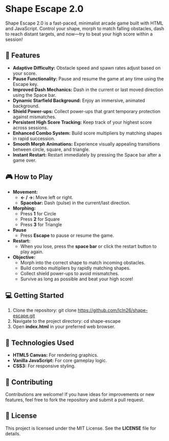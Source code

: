 # Shape Escape 2.0

Shape Escape 2.0 is a fast-paced, minimalist arcade game built with HTML and JavaScript. Control your shape, morph to match falling obstacles, dash to reach distant targets, and now—try to beat your high score within a session!

## 🚀 Features
- **Adaptive Difficulty:** Obstacle speed and spawn rates adjust based on your score.
- **Pause Functionality:** Pause and resume the game at any time using the Escape key.
- **Improved Dash Mechanics:** Dash in the current or last moved direction using the Space bar.
- **Dynamic Starfield Background:** Enjoy an immersive, animated background.
- **Shield Power-ups:** Collect power-ups that grant temporary protection against mismatches.
- **Persistent High Score Tracking:** Keep track of your highest score across sessions.
- **Enhanced Combo System:** Build score multipliers by matching shapes in rapid succession.
- **Smooth Morph Animations:** Experience visually appealing transitions between circle, square, and triangle.
- **Instant Restart:** Restart immediately by pressing the Space bar after a game over.

## 🎮 How to Play
- **Movement:**  
  - **← / →:** Move left or right.  
  - **Spacebar:** Dash (pulse) in the current/last direction.
- **Morphing:**  
  - Press **1** for Circle  
  - Press **2** for Square  
  - Press **3** for Triangle
- **Pause**
  - Press **Escape** to pause or resume the game.
- **Restart:**  
  - When you lose, press the **space bar** or click the restart button to play again.
- **Objective:**  
  - Morph into the correct shape to match incoming obstacles.
  - Build combo multipliers by rapidly matching shapes.
  - Collect shield power-ups to avoid mismatches.
  - Survive as long as possible and beat your high score!

## 💻 Getting Started
1. Clone the repository:
  git clone https://github.com/lcln26/shape-escape.git
2. Navigate to the project directory:
  cd shape-escape
3. Open **index.html** in your preferred web browser.

## 💾 Technologies Used
- **HTML5 Canvas:** For rendering graphics.
- **Vanilla JavaScript:** For core gameplay logic.
- **CSS3:** For responsive styling.

## 🤝 Contributing
Contributions are welcome! If you have ideas for improvements or new features, feel free to fork the repository and submit a pull request.

## 🪪 License
This project is licensed under the MIT License. See the **LICENSE** file for details.